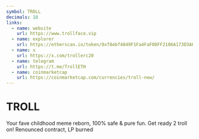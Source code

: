 ```yaml
---
symbol: TROLL
decimals: 18
links:
  - name: website
    url: https://www.trollface.vip
  - name: explorer
    url: https://etherscan.io/token/0xf8ebf4849F1Fa4FaF0DFF2106A173D3A6CB2eB3A
  - name: x
    url: https://x.com/trollerc20
  - name: telegram
    url: https://t.me/TrollETH
  - name: coinmarketcap
    url: https://coinmarketcap.com/currencies/troll-new/
---
```


# TROLL

Your fave childhood meme reborn, 100% safe & pure fun. Get ready 2 troll on! Renounced contract, LP burned
